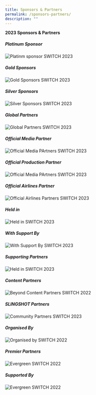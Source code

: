 ```yaml
---
title: Sponsors & Partners
permalink: /sponsors-partners/
description: ""
---
```

**2023 Sponsors & Partners**

##### Platinum Sponsor
![Platinm sponsor SWITCH 2023](/images/2023/Sponsors%20&%20Partners/platinum%20sponsors.png)

##### Gold Sponsors
![Gold Sponsors SWITCH 2023](/images/2023/Sponsors%20&%20Partners/gold%20sponsors.png)

##### Silver Sponsors
![Silver Sponsors SWITCH 2023](/images/2023/Sponsors%20&%20Partners/silver%20sponsors.png)

##### Global Partners
![Global Partners SWITCH 2023](/images/2023/Sponsors%20&%20Partners/global%20partners.png)

##### Official Media Partner
![Official Media PArtners SWITCH 2023](/images/2023/Sponsors%20&%20Partners/official%20media%20partners.png)

##### Official Production Partner
![Official Media PArtners SWITCH 2023](/images/2023/Sponsors%20&%20Partners/official%20production%20partner.png)

##### Official Airlines Partner
![Official Airlines Partners SWITCH 2023](/images/2023/Sponsors%20&%20Partners/official%20airline%20partner.png)

##### Held in
![Held in SWITCH 2023](/images/2023/Sponsors%20&%20Partners/held%20in.png)

##### With Support By
![With Support By SWITCH 2023](/images/2023/Sponsors%20&%20Partners/with%20support%20by.png)

##### Supporting Partners
![Held in SWITCH 2023](/images/2023/Sponsors%20&%20Partners/supporting%20partners.png)

##### Content Partners
![Beyond Content Partners SWITCH 2022](/images/2023/Sponsors%20&%20Partners/beyond%20content%20partners%20(2400%20x%20800%20px).png)

##### SLINGSHOT Partners
![Community Partners SWITCH 2023](/images/2023/Sponsors%20&%20Partners/slingshot%20partners%20(2400%20x%205500%20px).png)

##### Organised By
![Organised by SWITCH 2022](/images/2023/Sponsors%20&%20Partners/organised%20by.png)

##### Premier Partners
![Evergreen SWITCH 2022](/images/2023/Sponsors%20&%20Partners/premier%20partners.png)

##### Supported By
![Evergreen SWITCH 2022](/images/2023/Sponsors%20&%20Partners/supported%20by.png)